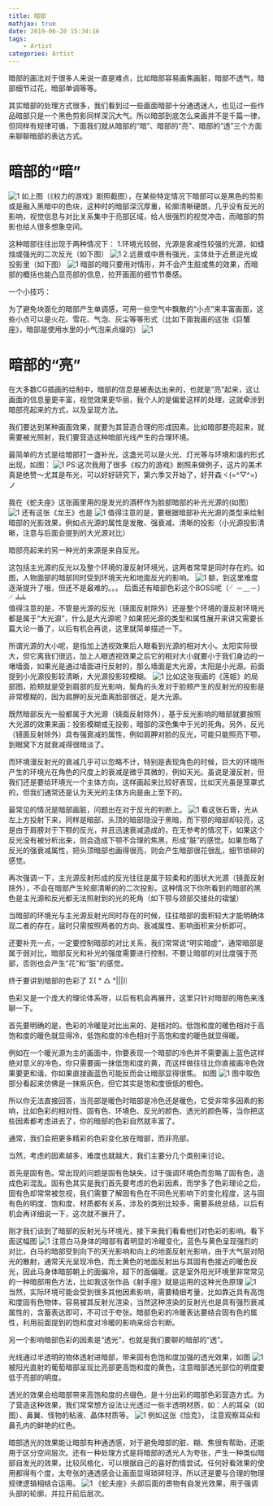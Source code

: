 ```yaml
---
title: 暗部
mathjax: true
date: 2019-06-20 15:34:16
tags:
    - Artist
categories: Artist
---
```

暗部的画法对于很多人来说一直是难点，比如暗部容易画焦画脏，暗部不透气，暗部细节过花，暗部单调等等。

其实暗部的处理方式很多，我们看到过一些画面暗部十分通透迷人，也见过一些作品暗部只是一个黑色剪影同样深沉大气。所以暗部到底怎么来画并不是千篇一律，但同样有规律可循，下面我们就从暗部的“暗”、暗部的“亮”、暗部的“透”三个方面来聊聊暗部的表达方式。
# 暗部的“暗”
![1](1.jpg)
如上图（《权力的游戏》剧照截图），在某些特定情况下暗部可以是黑色的剪影或是融入黑暗中的色块，这种时的暗部深沉厚重，轮廓清晰硬朗，几乎没有反光的影响，视觉信息与对比关系集中于亮部区域，给人很强烈的视觉冲击，而暗部的剪影也给人很多想象空间。

这种暗部往往出现于两种情况下：
1.环境光较弱，光源是衰减性较强的光源，如蜡烛或强光的二次反光（如下图）
![1](2.jpg)
2.远景或中景有强光，主体处于近景逆光或投影里（如下图）
![1](/images/DDC/shade/3.jpg)
暗部的暗只要用对情形，并不会产生脏或焦的效果，而暗部的概括也能凸显亮部的信息，拉开画面的细节节奏感。

一个小技巧：

为了避免块面化的暗部产生单调感，可用一些空气中飘散的“小点”来丰富画面，这些小点可以是火花、雪花、气泡、灰尘等等形式（比如下面我画的这张《巨蟹座》，暗部是使用水里的小气泡来点缀的）
![1](/images/DDC/shade/4.jpg)
# 暗部的“亮”

在大多数CG插画的绘制中，暗部的信息是被表达出来的，也就是“亮”起来，这让画面的信息量更丰富，视觉效果更华丽，我个人的是偏爱这样的处理，这就牵涉到暗部亮起来的方式，以及呈现方法。

我们要达到某种画面效果，就要为其营造合理的形成因素。比如暗部要亮起来，就需要被光照射，我们要营造这种暗部光线产生的合理环境。

最简单的方式是给暗部打一盏补光，这盏光可以是火光、灯光等与环境和谐的形式出现，如图：
![1](/images/DDC/shade/5.jpg)
PS:这次我用了很多《权力的游戏》剧照来做例子，这片的美术真是绝赞～尤其是布光，可以好好研究下，第六季又开始了，好开森ヾ(=^▽^=)ノ

我在《蛇夫座》这张画里用的是发光的酒杯作为脸部暗部的补光光源的(如图）
![1](/images/DDC/shade/6.jpg)
还有这张《龙王》也是
![1](/images/DDC/shade/7.jpg)
值得注意的是，要根据暗部补光光源的类型来绘制暗部的光影效果，例如点光源的属性是发散、强衰减、清晰的投影（小光源投影清晰，注意与后面会提到的大光源对比）

暗部亮起来的另一种光的来源是来自反光。

这包括主光源的反光以及整个环境的漫反射环境光，这两者常常是同时存在的。如图，人物面部的暗部同时受到环境天光和地面反光的影响。
![1](/images/DDC/shade/8.jpg)
额，到这里难度逐渐提升了哦，但还不是最难的。。。
后面还有暗部色彩这个BOSS呢（╯－＿－）╯╧╧   
值得注意的是，不管是光源的反光（镜面反射除外）还是整个环境的漫反射环境光都是属于“大光源”，什么是大光源呢？如果把光源的类型和属性展开来讲又需要长篇大论一番了，以后有机会再说，这里就简单描述一下。

所谓光源的大小呢，是指加上透视效果后人眼看到光源的相对大小。太阳实际很大，但它离我们很远，加上人眼透视效果之后它的相对大小就要小于我们身边的一堵墙面，如果光是通过墙面进行反射的，那么墙面是大光源，太阳是小光源。前面提到小光源投影较清晰，大光源投影较模糊。
![1](/images/DDC/shade/9.jpg)
比如这张我画的《莲姬》的局部图，脸颊就是受到肩部的反光影响，鬓角的头发对于脸颊产生的反射光的投影是非常模糊的，因为肩胛的反光面离脸部很近，是大光源。

既然暗部反光一般都属于大光源（镜面反射除外），基于反光影响的暗部就要按照大光源的效果来画：投影模糊或无投影，暗部的深色集中于光的死角。另外，反光（镜面反射除外）具有强衰减的属性，例如肩胛对脸的反光，可能只能照亮下颚，到眼窝下方就衰减得很暗淡了。

而环境漫反射光的衰减几乎可以忽略不计，特别是表现角色的时候，巨大的环境所产生的环境光在角色的尺度上的衰减是微乎其微的，例如天光。虽说是漫反射，但我们还是要给环境光一个主体方向，这样画起来比较好表现，比如天光虽是笼罩式的，但我们通常还是认为天光的主体方向是由上至下的。

最常见的情况是暗部画脏，问题出在对于反光的判断上。
![1](/images/DDC/shade/10.jpg)
看这张石膏，光从左上方投射下来，同样是暗部，头顶的暗部隐没于黑暗，而下颚的暗部却较亮，这是由于肩膀对于下颚的反光，并且迅速衰减造成的，在无参考的情况下，如果这个反光没有被分析出来，则会造成下颚不合理的焦黑，形成“脏”的感觉。如果忽略了反光的强衰减属性，把头顶暗部也画得很亮，则会产生暗部很花很乱，细节琐碎的感觉。

再次强调一下，主光源反射形成的反光往往是属于较柔和的面状大光源（镜面反射除外），不会在暗部产生轮廓清晰的的二次投影。这种情况下你所看到的暗部的黑色是主光源和反光都无法照射到的光的死角（如下颚与颈部交接处的褶皱）

当暗部的环境光与主光源反射光同时存在的时候，往往暗部的面积较大才能明确体现二者的存在，届时只需按照两者的方向、衰减属性、影响面积来分析即可。

还要补充一点，一定要控制暗部的对比关系，我们常常说“明实暗虚”，通常暗部是属于弱对比，暗部反光和补光的强度需要进行控制，不要让暗部的对比度强于亮部，否则也会产生“花”和“脏”的感觉。


终于要讲到暗部的色彩了  Σ( ° △ °|||)︴

色彩又是一个庞大的理论体系呀，以后有机会再展开，这里只针对暗部的用色来浅聊一下。

首先要明确的是，色彩的冷暖是对比出来的、是相对的。低饱和度的暖色相对于高饱和度的暖色就显得冷，低饱和度的冷色相对于高饱和度的暖色就显得暖。

例如在一个暖光源为主的画面中，你要表现一个暗部的冷色并不需要画上蓝色这样绝对意义的冷色，你只需要画一抹低饱和度的黄，而这样做往往比你直接画冷色效果要更和谐，你如果直接画蓝色可能反而会让暗部显得很焦。
如图
![1](/images/DDC/shade/11.jpg)
图中取色部分看起来仿佛是一抹紫灰色，但它其实是饱和度很低的橙色。

所以你无法直接回答，当亮部是暖色时暗部是冷色还是暖色，它受非常多因素的影响，比如色彩的相对性、固有色、环境色、反光的颜色、透光的颜色等，当你把这些因素都考虑进去了，你的暗部的色彩自然就丰富了。

通常，我们会把更多精彩的色彩变化放在暗部，而非亮部。

当然，考虑的因素越多，难度也就越大，我们主要分几个类别来讨论。

首先是固有色。常出现的问题是固有色缺失，过于强调环境色而忽略了固有色，造成色彩混乱。固有色其实是我们首先要考虑的色彩因素，而学多了色彩理论之后，固有色却常常被忽视，我们需要了解固有色在不同色光影响下的变化程度，这与固有色的明度、饱和度、材质都有关系，涉及的类别比较多，需要系统总结，以后有机会再详细说一下，这次就不展开了。

刚才我们谈到了暗部的反射光与环境光，接下来我们看看他们对色彩的影响。看下面这幅图
![1](/images/DDC/shade/12.jpg)
注意白马身体的暗部有着明显的冷暖变化，蓝色与黄色呈现强烈的对比，白马的暗部受到向下的天光影响和向上的地面反射光影响，由于大气层对阳光的散射，通常天光呈现冷色，而土黄色的地面反射出与其固有色接近的暖色反光，因此马身体暗部朝上的面偏冷，超下的面偏暖。这是室外阳光环境里非常常见的一种暗部用色方法，比如我这张作品《射手座》就是运用的这种光色原理
![1](/images/DDC/shade/13.jpg)
当然，实际环境可能会受到很多其他因素影响，需要精细考量，比如靠近具有高饱和度固有色物体，容易被其反射光渲染，当然这种渲染的反射光也是具有强烈衰减属性的，含蓄表达即可，不可过于夸张。暗部色彩的冷暖表达要结合固有色的属性，利用前面提到的饱和度对冷暖的影响来综合判断。


另一个影响暗部色彩的因素是“透光”，也就是我们要聊的暗部的“透”。

光线通过半透明的物体透射进暗部，带来固有色饱和度加强的透光效果，如图
![1](/images/DDC/shade/14.jpg)
被阳光直射的葡萄暗部呈现比亮部更高饱和度的黄色，注意暗部透光部位的明度要低于亮部的明度。

透光的效果会给暗部带来高饱和度的点缀色，是十分出彩的暗部色彩营造方式。为了营造这种效果，我们常常想方设法让光透过一些半透明材质，如：人的耳朵（如图）、鼻翼、怪物的粘液、晶体材质等。
![1](/images/DDC/shade/15.jpg)
例如这张《恰克》， 注意观察耳朵和鼻孔内的鲜艳的红色。

暗部透光的效果能让暗部有种通透感，对于避免暗部的脏、糊、焦很有帮助，还能用于区分空间层次。还有一种处理方式是将暗部的透光人为夸张，产生一种类似暗部自发光的效果，比较风格化，可以根据自己的喜好酌情尝试。任何好看效果的使用都得有个度，太夸张的通透感会让画面显得琐碎轻浮，所以还是要与合理的物理规律逻辑相结合运用。
![1](/images/DDC/shade/16.jpg)
《蛇夫座》头部后面的景物有自发光效果，用于强调头部的轮廓，并拉开前后层次。